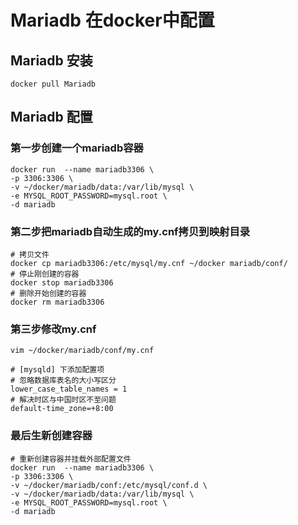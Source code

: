 # Mariadb 在docker中配置

## Mariadb 安装

```
docker pull Mariadb
```

## Mariadb 配置

### 第一步创建一个mariadb容器

```
docker run  --name mariadb3306 \
-p 3306:3306 \
-v ~/docker/mariadb/data:/var/lib/mysql \
-e MYSQL_ROOT_PASSWORD=mysql.root \
-d mariadb
```

### 第二步把mariadb自动生成的my.cnf拷贝到映射目录

```
# 拷贝文件
docker cp mariadb3306:/etc/mysql/my.cnf ~/docker mariadb/conf/ 
# 停止刚创建的容器
docker stop mariadb3306
# 删除开始创建的容器
docker rm mariadb3306

```

### 第三步修改my.cnf
```
vim ~/docker/mariadb/conf/my.cnf

# [mysqld] 下添加配置项
# 忽略数据库表名的大小写区分
lower_case_table_names = 1
# 解决时区与中国时区不至问题
default-time_zone=+8:00
```

### 最后生新创建容器
```
# 重新创建容器并挂载外部配置文件
docker run  --name mariadb3306 \
-p 3306:3306 \
-v ~/docker/mariadb/conf:/etc/mysql/conf.d \
-v ~/docker/mariadb/data:/var/lib/mysql \
-e MYSQL_ROOT_PASSWORD=mysql.root \
-d mariadb
```
